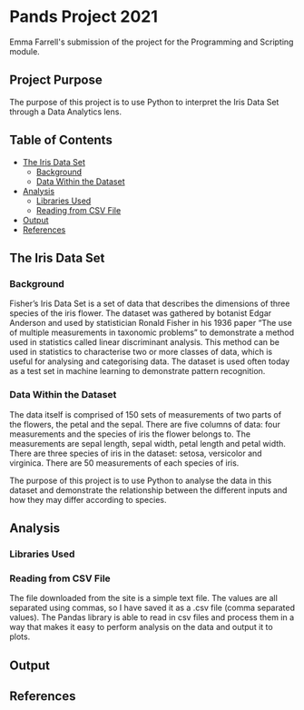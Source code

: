 # Pands Project 2021
Emma Farrell's submission of the project for the Programming and Scripting module.

## Project Purpose
The purpose of this project is to use Python to interpret the Iris Data Set through a Data Analytics lens. 

## Table of Contents
* [The Iris Data Set](#the-iris-data-set)
    * [Background](#background)
    * [Data Within the Dataset](#data-within-the-dataset)
* [Analysis](#analysis)
    * [Libraries Used](#libraries-used)
    * [Reading from CSV File](#reading-from-csv-file)
* [Output](#output)
* [References](#references)

## The Iris Data Set
### Background
Fisher’s Iris Data Set is a set of data that describes the dimensions of three species of the iris flower. The dataset was gathered by botanist Edgar Anderson and used by statistician Ronald Fisher in his 1936 paper “The use of multiple measurements in taxonomic problems” to demonstrate a method used in statistics called linear discriminant analysis. This method can be used in statistics to characterise two or more classes of data, which is useful for analysing and categorising data. The dataset is used often today as a test set in machine learning to demonstrate pattern recognition.

### Data Within the Dataset
The data itself is comprised of 150 sets of measurements of two parts of the flowers, the petal and the sepal.
<picture showing petal and sepal>
 There are five columns of data: four measurements and the species of iris the flower belongs to. The measurements are sepal length, sepal width, petal length and petal width. There are three species of iris in the dataset: setosa, versicolor and virginica. There are 50 measurements of each species of iris.
<show head of data>

The purpose of this project is to use Python to analyse the data in this dataset and demonstrate the relationship between the different inputs and how they may differ according to species.

## Analysis

### Libraries Used

### Reading from CSV File
The file downloaded from the site is a simple text file. The values are all separated using commas, so I have saved it as a .csv file (comma separated values). The Pandas library is able to read in csv files and process them in a way that makes it easy to perform analysis on the data and output it to plots. 

## Output 

## References